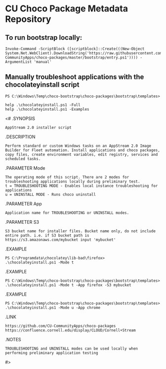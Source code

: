 # CU Choco Package Metadata Repository

## To run bootstrap locally:

    Invoke-Command -ScriptBlock ([scriptblock]::Create(((New-Object System.Net.WebClient).DownloadString('https://raw.githubusercontent.com/CU-CommunityApps/choco-packages/master/bootstrap/entry.ps1')))) -ArgumentList 'manual'

## Manually troubleshoot applications with the chocolateyinstall script

	PS C:\Windows\Temp\choco-bootstrap\choco-packages\bootstrap\templates>
	
	help .\chocolateyinstall.ps1 -Full
	help .\chocolateyinstall.ps1 -Examples

<#
.SYNOPSIS

    AppStream 2.0 installer script
.DESCRIPTION

    Perform standard or custom Windows tasks on an AppStream 2.0 Image Builder for Fleet automation. Install applications and choco packages, copy files, create environment variables, edit registry, services and scheduled tasks.
.PARAMETER Mode

    The operating mode of this script. There are 2 modes for troubleshooting applications locally during preliminary test. 
    t = TROUBLESHOOTING MODE - Enables local instance troubleshooting for applications
    u = UNINSTALL MODE - Runs choco uninstall
.PARAMETER App

    Application name for TROUBLESHOOTING or UNINSTALL modes.
.PARAMETER S3

    S3 bucket name for installer files. Bucket name only, do not include entire path. i.e. if S3 bucket path is https://s3.amazonaws.com/mybucket input 'mybucket'
.EXAMPLE

    PS C:\Programdata\chocolatey\lib-bad\firefox> 
    .\chocolateyinstall.ps1 -Mode t
.EXAMPLE

    PS C:\Windows\Temp\choco-bootstrap\choco-packages\bootstrap\templates>
    .\chocolateyinstall.ps1 -Mode t -App firefox -S3 mybucket
.EXAMPLE

    PS C:\Windows\Temp\choco-bootstrap\choco-packages\bootstrap\templates> 
    .\chocolateyinstall.ps1 -Mode u -App chrome
.LINK

    https://github.com/CU-CommunityApps/choco-packages
    https://confluence.cornell.edu/display/CLOUD/Cornell+Stream
.NOTES

    TROUBLESHOOTING and UNINSTALL modes can be used locally when performing preliminary application testing
#>

